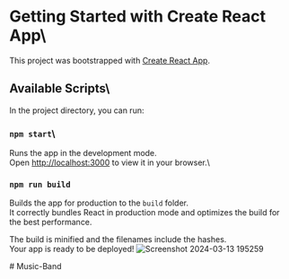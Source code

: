 # Getting Started with Create React App\\

This project was bootstrapped with [Create React App](https://github.com/facebook/create-react-app).

## Available Scripts\\

In the project directory, you can run:

### `npm start`\\

Runs the app in the development mode.\
Open [http://localhost:3000](http://localhost:3000) to view it in your browser.\\


### `npm run build`

Builds the app for production to the `build` folder.\
It correctly bundles React in production mode and optimizes the build for the best performance.

The build is minified and the filenames include the hashes.\
Your app is ready to be deployed!
![Screenshot 2024-03-13 195259](https://github.com/MogiliManikanta/Music-Band/assets/128548921/d39fa523-5e73-4527-aad9-43115366da7e)


#   M u s i c - B a n d 
 
 
